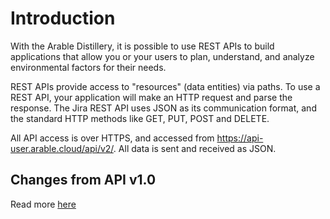 # Introduction

With the Arable Distillery, it is possible to use REST APIs to build applications that allow you or your users to plan, understand, and analyze environmental factors for their needs.

REST APIs provide access to "resources" (data entities) via paths. To use a REST API, your application will make an HTTP request and parse the response. The Jira REST API uses JSON as its communication format, and the standard HTTP methods like GET, PUT, POST and DELETE. 

All API access is over HTTPS, and accessed from https://api-user.arable.cloud/api/v2/. 
All data is sent and received as JSON.


## Changes from API v1.0

Read more [here](/migration-guide.html)
